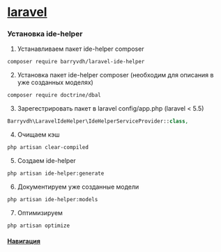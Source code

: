 # [laravel](https://laravel.com/docs)

### Установка ide-helper

1. Устанавливаем пакет ide-helper composer
```bash
composer require barryvdh/laravel-ide-helper
```
2. Установка пакет ide-helper composer (необходим для описания в уже созданных моделях)
```bash
composer require doctrine/dbal
```
3. Зарегестрировать пакет в laravel config/app.php (laravel < 5.5)
```php
Barryvdh\LaravelIdeHelper\IdeHelperServiceProvider::class,
```
4. Очищаем кэш
```bash
php artisan clear-compiled
```
5. Создаем ide-helper
```bash
php artisan ide-helper:generate
```
6. Документируем уже созданные модели
```bash
php artisan ide-helper:models
```
7. Оптимизируем 
```bash
php artisan optimize
```

#### [Навигация](../../)